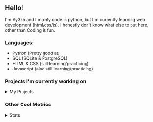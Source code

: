 ## Hello!


I'm Ay355 and I mainly code in python, but I'm currently learning web development (html/css/js). I honestly don't know what else to put here, other than Coding is fun.


### Languages:
 - Python (Pretty good at)
 - SQL (SQLite & PostgreSQL)
 - HTML & CSS (still learning/practicing)
 - Javascript (also still learning/practicing)

 
### Projects I'm currently working on

<details>
 <summary>My Projects</summary>
<br>
 
[Standle](https://discord.com/oauth2/authorize?client_id=810345494223781899&scope=bot&permissions=8)
 - A multipurpose discord bot for your discord server. Has useful and fun commands for you to mess around with. Made with [discord.py](https://www.github.com/Rapptz/discord.py).

[RoboAy355](https://github.com/Ay-355/RoboAy355)
 - A personal discord bot that I use for random things.

[Asyncdictionary](https://github.com/Ay-355/asyncdictionary)
 - An async wrapper for a dictionary API. See the README for more info.

 
That's pretty much it, other stuff is closed-source cause I'm spending most of my time learning.
 
</details>


### Other Cool Metrics


<details>
<summary>Stats</summary>
<br>
 
<a href="https://github.com/Ay-355">
 <img align="center" src="https://github-readme-stats.vercel.app/api?username=Ay-355&theme=tokyonight&show_icons=true&count_private=true&hide_border=true" />
</a><a href="https://github.com/Ay-355">
  <img align="center" src="https://github-readme-stats.vercel.app/api/top-langs/?username=Ay-355&hide=toml,yaml,cmake&layout=compact&langs_count=8&theme=tokyonight&hide_border=true" />
</a>

 
&nbsp; <!-- Space character to put some space between the different stat types. -->

 
<!--START_SECTION:waka-->
**🐱 My Github Data** 

> 🏆 321 Contributions in the Year 2021
 > 
> 📦 805 Bytes Used in Github's Storage 
 > 
> 🚫 Not Opted to Hire
 > 
> 📜 8 Public Repositories 
 > 
> 🔑 2 Private Repositories  
 > 
**I'm a Night 🦉** 

```text
🌞 Morning    4 commits      ░░░░░░░░░░░░░░░░░░░░░░░░░   2.04% 
🌆 Daytime    83 commits     ██████████░░░░░░░░░░░░░░░   42.35% 
🌃 Evening    97 commits     ████████████░░░░░░░░░░░░░   49.49% 
🌙 Night      12 commits     █░░░░░░░░░░░░░░░░░░░░░░░░   6.12%

```
📅 **I'm Most Productive on Saturday** 

```text
Monday       28 commits     ███░░░░░░░░░░░░░░░░░░░░░░   14.29% 
Tuesday      30 commits     ███░░░░░░░░░░░░░░░░░░░░░░   15.31% 
Wednesday    18 commits     ██░░░░░░░░░░░░░░░░░░░░░░░   9.18% 
Thursday     28 commits     ███░░░░░░░░░░░░░░░░░░░░░░   14.29% 
Friday       32 commits     ████░░░░░░░░░░░░░░░░░░░░░   16.33% 
Saturday     33 commits     ████░░░░░░░░░░░░░░░░░░░░░   16.84% 
Sunday       27 commits     ███░░░░░░░░░░░░░░░░░░░░░░   13.78%

```


📊 **This Week I Spent My Time On** 

```text
💬 Programming Languages: 
Python                   13 hrs 33 mins      ████████████████████████░   97.32% 
Other                    10 mins             ░░░░░░░░░░░░░░░░░░░░░░░░░   1.26% 
JSON                     9 mins              ░░░░░░░░░░░░░░░░░░░░░░░░░   1.17% 
YAML                     1 min               ░░░░░░░░░░░░░░░░░░░░░░░░░   0.14% 
Markdown                 0 secs              ░░░░░░░░░░░░░░░░░░░░░░░░░   0.12%

🔥 Editors: 
VS Code                  13 hrs 55 mins      █████████████████████████   100.0%

🐱‍💻 Projects: 
standle-bot              10 hrs 41 mins      ███████████████████░░░░░░   76.76% 
RoboAy355                2 hrs 4 mins        ███░░░░░░░░░░░░░░░░░░░░░░   14.91% 
connscript               48 mins             █░░░░░░░░░░░░░░░░░░░░░░░░   5.78% 
Unknown Project          10 mins             ░░░░░░░░░░░░░░░░░░░░░░░░░   1.28% 
discord.py               10 mins             ░░░░░░░░░░░░░░░░░░░░░░░░░   1.27%

💻 Operating System: 
Windows                  13 hrs 55 mins      █████████████████████████   100.0%

```

**I Mostly Code in Python** 

```text
Python                   6 repos             ██████████████████░░░░░░░   75.0% 
HTML                     1 repo              ███░░░░░░░░░░░░░░░░░░░░░░   12.5% 
C++                      1 repo              ███░░░░░░░░░░░░░░░░░░░░░░   12.5%

```



 Last Updated on 28/06/2021
<!--END_SECTION:waka-->
</details>
